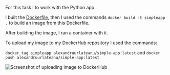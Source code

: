 For this task I to work with the Python app.

I built the [Dockerfile](/2-simpleapp/Dockerfile), then I used the commands ```docker build -t simpleapp .``` to build an image from this Dockerfile.

After building the image, I ran a container with it.

To upload my image to my DockerHub repository I used the commands:

```docker tag simpleapp alexandruurlateanu/simple-app:latest``` and ```docker push alexandruurlateanu/simple-app:latest```

![Screenshot of uploading image to DockerHub](https://github.com/alexandru-urlateanu/DevOps-Internship-Tasks/blob/main/2-simpleapp/build.JPG?raw=true)


